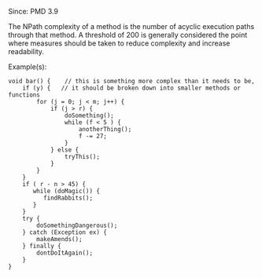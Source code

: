 Since: PMD 3.9

The NPath complexity of a method is the number of acyclic execution paths through that method.
A threshold of 200 is generally considered the point where measures should be taken to reduce 
complexity and increase readability.

Example(s):
```
void bar() {    // this is something more complex than it needs to be,
    if (y) {   // it should be broken down into smaller methods or functions
        for (j = 0; j < m; j++) {
            if (j > r) {
                doSomething();
                while (f < 5 ) {
                    anotherThing();
                    f -= 27;
                }
            } else {
                tryThis();
            }
        }
    }
    if ( r - n > 45) {
       while (doMagic()) {
          findRabbits();
       }
    }
    try {
        doSomethingDangerous();
    } catch (Exception ex) {
        makeAmends();
    } finally {
        dontDoItAgain();
    }
}
```
